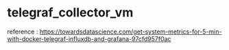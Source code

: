 # telegraf_collector_vm

reference : https://towardsdatascience.com/get-system-metrics-for-5-min-with-docker-telegraf-influxdb-and-grafana-97cfd957f0ac
